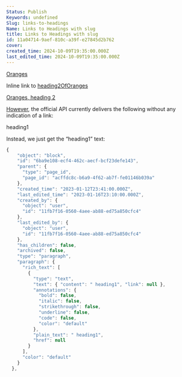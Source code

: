 ```yaml
---
Status: Publish
Keywords: undefined
Slug: links-to-headings
Name: Links to Headings with slug
title: Links to Headings with slug
id: 11a04714-9aef-810c-a39f-e27845d2b762
cover: 
created_time: 2024-10-09T19:35:00.000Z
last_edited_time: 2024-10-09T19:35:00.000Z
---
```




[Oranges](/Notion%20Downloader%20Sample/Database/Oranges)


Inline link to [heading2OfOranges](/Notion%20Downloader%20Sample/Database/Oranges)


[Oranges, heading 2](/Notion%20Downloader%20Sample/Database/Oranges)


[However](/Notion%20Downloader%20Sample/Database/Oranges), the official API currently delivers the following without any indication of a link:


 heading1


Instead, we just get the “heading1” text:


```javascript
{
    "object": "block",
    "id": "6ba9e108-ecf4-462c-aecf-bcf23defe143",
    "parent": {
      "type": "page_id",
      "page_id": "acffdc8c-b6a9-4f62-ab7f-fe01146b039a"
    },
    "created_time": "2023-01-12T23:41:00.000Z",
    "last_edited_time": "2023-01-16T23:10:00.000Z",
    "created_by": {
      "object": "user",
      "id": "11fb7f16-0560-4aee-ab88-ed75a850cfc4"
    },
    "last_edited_by": {
      "object": "user",
      "id": "11fb7f16-0560-4aee-ab88-ed75a850cfc4"
    },
    "has_children": false,
    "archived": false,
    "type": "paragraph",
    "paragraph": {
      "rich_text": [
        {
          "type": "text",
          "text": { "content": " heading1", "link": null },
          "annotations": {
            "bold": false,
            "italic": false,
            "strikethrough": false,
            "underline": false,
            "code": false,
            "color": "default"
          },
          "plain_text": " heading1",
          "href": null
        }
      ],
      "color": "default"
    }
  },
```

